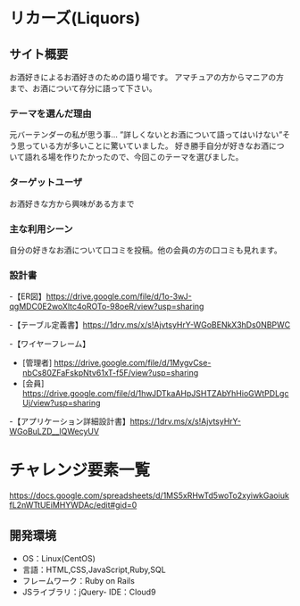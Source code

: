 # リカーズ(Liquors)

## サイト概要
お酒好きによるお酒好きのための語り場です。
アマチュアの方からマニアの方まで、お酒について存分に語って下さい。


### テーマを選んだ理由
元バーテンダーの私が思う事…
”詳しくないとお酒について語ってはいけない”そう思っている方が多いことに驚いていました。
好き勝手自分が好きなお酒について語れる場を作りたかったので、今回このテーマを選びました。



### ターゲットユーザ
お酒好きな方から興味がある方まで


### 主な利用シーン
自分の好きなお酒について口コミを投稿。他の会員の方の口コミも見れます。


### 設計書

-【ER図】https://drive.google.com/file/d/1o-3wJ-qgMDC0E2woXltc4oROTo-98oeR/view?usp=sharing


-【テーブル定義書】https://1drv.ms/x/s!AjvtsyHrY-WGoBENkX3hDs0NBPWC


-【ワイヤーフレーム】
- [管理者] https://drive.google.com/file/d/1MygvCse-nbCs80ZFaFskpNtv61xT-f5F/view?usp=sharing
- [会員] https://drive.google.com/file/d/1hwJDTkaAHpJSHTZAbYhHioGWtPDLgcUj/view?usp=sharing


-【アプリケーション詳細設計書】https://1drv.ms/x/s!AjvtsyHrY-WGoBuLZD__lQWecyUV


# チャレンジ要素一覧
https://docs.google.com/spreadsheets/d/1MS5xRHwTd5woTo2xyiwkGaoiukfL2nWTtUEiMHYWDAc/edit#gid=0


## 開発環境
- OS：Linux(CentOS)
- 言語：HTML,CSS,JavaScript,Ruby,SQL
- フレームワーク：Ruby on Rails
- JSライブラリ：jQuery- IDE：Cloud9
